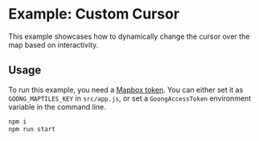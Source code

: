# Example: Custom Cursor

This example showcases how to dynamically change the cursor over the map based on interactivity.

## Usage

To run this example, you need a [Mapbox token](http://visgl.github.io/react-map-gl/docs/get-started/mapbox-tokens). You can either set it as `GOONG_MAPTILES_KEY` in `src/app.js`, or set a `GoongAccessToken` environment variable in the command line.

```bash
npm i
npm run start
```
